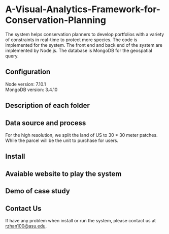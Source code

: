 # A-Visual-Analytics-Framework-for-Conservation-Planning
The system helps conservation planners to develop portfolios with a variety of constraints in real-time to protect more species. The code is implemented for the system. The front end and back end of the system are implemented by Node.js. The database is MongoDB for the geospatial query.

## Configuration
Node version: 7.10.1 \
MongoDB version: 3.4.10

## Description of each folder

## Data source and process
For the high resolution, we split the land of US to 30 * 30 meter patches. While the parcel will be the unit to purchase for users. 

## Install

## Avaiable website to play the system

## Demo of case study

## Contact Us
If have any problem when install or run the system, please contact us at rzhan100@asu.edu.
